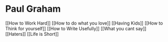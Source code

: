 # Paul Graham

[[How to Work Hard]]
[[How to do what you love]]
[[Having Kids]]
[[How to Think for yourself]]
[[How to Write Usefully]]
[[What you cant say]]
[[Haters]]
[[Life is Short]]